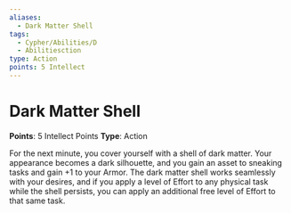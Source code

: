 ```yaml
---
aliases:
  - Dark Matter Shell
tags:
  - Cypher/Abilities/D
  - Abilitiesction
type: Action
points: 5 Intellect
---
```


# Dark Matter Shell

**Points**: 5 Intellect Points
**Type**: Action

For the next minute, you cover yourself with a shell of dark matter. Your appearance becomes a dark silhouette, and you gain an asset to sneaking tasks and gain +1 to your Armor. The dark matter shell works seamlessly with your desires, and if you apply a level of Effort to any physical task while the shell persists, you can apply an additional free level of Effort to that same task.
